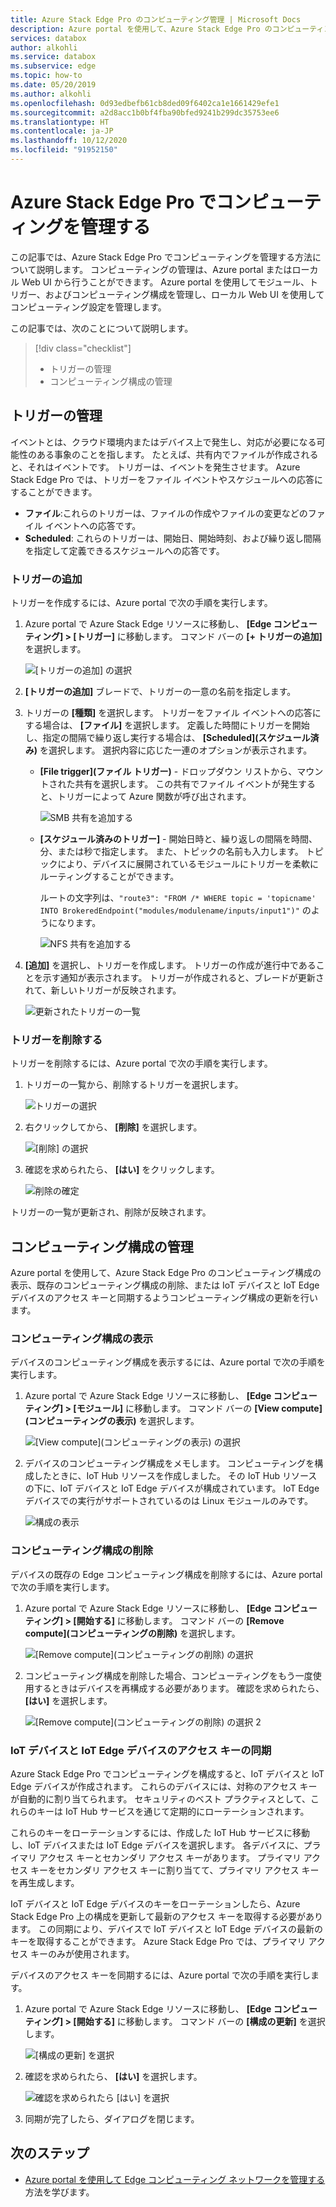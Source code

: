 ```yaml
---
title: Azure Stack Edge Pro のコンピューティング管理 | Microsoft Docs
description: Azure portal を使用して、Azure Stack Edge Pro のコンピューティング設定 (トリガー、モジュール) の管理、コンピューティング構成の表示、構成の削除などを行う方法について説明します。
services: databox
author: alkohli
ms.service: databox
ms.subservice: edge
ms.topic: how-to
ms.date: 05/20/2019
ms.author: alkohli
ms.openlocfilehash: 0d93edbefb61cb8ded09f6402ca1e1661429efe1
ms.sourcegitcommit: a2d8acc1b0bf4fba90bfed9241b299dc35753ee6
ms.translationtype: HT
ms.contentlocale: ja-JP
ms.lasthandoff: 10/12/2020
ms.locfileid: "91952150"
---
```

# <a name="manage-compute-on-your-azure-stack-edge-pro"></a>Azure Stack Edge Pro でコンピューティングを管理する

この記事では、Azure Stack Edge Pro でコンピューティングを管理する方法について説明します。 コンピューティングの管理は、Azure portal またはローカル Web UI から行うことができます。 Azure portal を使用してモジュール、トリガー、およびコンピューティング構成を管理し、ローカル Web UI を使用してコンピューティング設定を管理します。

この記事では、次のことについて説明します。

> [!div class="checklist"]
> * トリガーの管理
> * コンピューティング構成の管理


## <a name="manage-triggers"></a>トリガーの管理

イベントとは、クラウド環境内またはデバイス上で発生し、対応が必要になる可能性のある事象のことを指します。 たとえば、共有内でファイルが作成されると、それはイベントです。 トリガーは、イベントを発生させます。 Azure Stack Edge Pro では、トリガーをファイル イベントやスケジュールへの応答にすることができます。

- **ファイル**:これらのトリガーは、ファイルの作成やファイルの変更などのファイル イベントへの応答です。
- **Scheduled**: これらのトリガーは、開始日、開始時刻、および繰り返し間隔を指定して定義できるスケジュールへの応答です。


### <a name="add-a-trigger"></a>トリガーの追加

トリガーを作成するには、Azure portal で次の手順を実行します。

1. Azure portal で Azure Stack Edge リソースに移動し、 **[Edge コンピューティング] > [トリガー]** に移動します。 コマンド バーの **[+ トリガーの追加]** を選択します。

    ![[トリガーの追加] の選択](media/azure-stack-edge-manage-compute/add-trigger-1.png)

2. **[トリガーの追加]** ブレードで、トリガーの一意の名前を指定します。
    
    <!--Trigger names can only contain numbers, lowercase letters, and hyphens. The share name must be between 3 and 63 characters long and begin with a letter or a number. Each hyphen must be preceded and followed by a non-hyphen character.-->

3. トリガーの **[種類]** を選択します。 トリガーをファイル イベントへの応答にする場合は、 **[ファイル]** を選択します。 定義した時間にトリガーを開始し、指定の間隔で繰り返し実行する場合は、 **[Scheduled]\(スケジュール済み\)** を選択します。 選択内容に応じた一連のオプションが表示されます。

    - **[File trigger]\(ファイル トリガー\)** - ドロップダウン リストから、マウントされた共有を選択します。 この共有でファイル イベントが発生すると、トリガーによって Azure 関数が呼び出されます。

        ![SMB 共有を追加する](media/azure-stack-edge-manage-compute/add-file-trigger.png)

    - **[スケジュール済みのトリガー]** - 開始日時と、繰り返しの間隔を時間、分、または秒で指定します。 また、トピックの名前も入力します。 トピックにより、デバイスに展開されているモジュールにトリガーを柔軟にルーティングすることができます。

        ルートの文字列は、`"route3": "FROM /* WHERE topic = 'topicname' INTO BrokeredEndpoint("modules/modulename/inputs/input1")"` のようになります。

        ![NFS 共有を追加する](media/azure-stack-edge-manage-compute/add-scheduled-trigger.png)

4. **[追加]** を選択し、トリガーを作成します。 トリガーの作成が進行中であることを示す通知が表示されます。 トリガーが作成されると、ブレードが更新されて、新しいトリガーが反映されます。
 
    ![更新されたトリガーの一覧](media/azure-stack-edge-manage-compute/add-trigger-2.png)

### <a name="delete-a-trigger"></a>トリガーを削除する

トリガーを削除するには、Azure portal で次の手順を実行します。

1. トリガーの一覧から、削除するトリガーを選択します。

    ![トリガーの選択](media/azure-stack-edge-manage-compute/add-trigger-1.png)

2. 右クリックしてから、 **[削除]** を選択します。

    ![[削除] の選択](media/azure-stack-edge-manage-compute/add-trigger-1.png)

3. 確認を求められたら、 **[はい]** をクリックします。

    ![削除の確定](media/azure-stack-edge-manage-compute/add-trigger-1.png)

トリガーの一覧が更新され、削除が反映されます。

## <a name="manage-compute-configuration"></a>コンピューティング構成の管理

Azure portal を使用して、Azure Stack Edge Pro のコンピューティング構成の表示、既存のコンピューティング構成の削除、または IoT デバイスと IoT Edge デバイスのアクセス キーと同期するようコンピューティング構成の更新を行います。

### <a name="view-compute-configuration"></a>コンピューティング構成の表示

デバイスのコンピューティング構成を表示するには、Azure portal で次の手順を実行します。

1. Azure portal で Azure Stack Edge リソースに移動し、 **[Edge コンピューティング] > [モジュール]** に移動します。 コマンド バーの **[View compute]\(コンピューティングの表示\)** を選択します。

    ![[View compute]\(コンピューティングの表示\) の選択](media/azure-stack-edge-manage-compute/view-compute-1.png)

2. デバイスのコンピューティング構成をメモします。 コンピューティングを構成したときに、IoT Hub リソースを作成しました。 その IoT Hub リソースの下に、IoT デバイスと IoT Edge デバイスが構成されています。 IoT Edge デバイスでの実行がサポートされているのは Linux モジュールのみです。

    ![構成の表示](media/azure-stack-edge-manage-compute/view-compute-2.png)


### <a name="remove-compute-configuration"></a>コンピューティング構成の削除

デバイスの既存の Edge コンピューティング構成を削除するには、Azure portal で次の手順を実行します。

1. Azure portal で Azure Stack Edge リソースに移動し、 **[Edge コンピューティング] > [開始する]** に移動します。 コマンド バーの **[Remove compute]\(コンピューティングの削除\)** を選択します。

    ![[Remove compute]\(コンピューティングの削除\) の選択](media/azure-stack-edge-manage-compute/remove-compute-1.png)

2. コンピューティング構成を削除した場合、コンピューティングをもう一度使用するときはデバイスを再構成する必要があります。 確認を求められたら、 **[はい]** を選択します。

    ![[Remove compute]\(コンピューティングの削除\) の選択 2](media/azure-stack-edge-manage-compute/remove-compute-2.png)

### <a name="sync-up-iot-device-and-iot-edge-device-access-keys"></a>IoT デバイスと IoT Edge デバイスのアクセス キーの同期

Azure Stack Edge Pro でコンピューティングを構成すると、IoT デバイスと IoT Edge デバイスが作成されます。 これらのデバイスには、対称のアクセス キーが自動的に割り当てられます。 セキュリティのベスト プラクティスとして、これらのキーは IoT Hub サービスを通じて定期的にローテーションされます。

これらのキーをローテーションするには、作成した IoT Hub サービスに移動し、IoT デバイスまたは IoT Edge デバイスを選択します。 各デバイスに、プライマリ アクセス キーとセカンダリ アクセス キーがあります。 プライマリ アクセス キーをセカンダリ アクセス キーに割り当てて、プライマリ アクセス キーを再生成します。

IoT デバイスと IoT Edge デバイスのキーをローテーションしたら、Azure Stack Edge Pro 上の構成を更新して最新のアクセス キーを取得する必要があります。 この同期により、デバイスで IoT デバイスと IoT Edge デバイスの最新のキーを取得することができます。 Azure Stack Edge Pro では、プライマリ アクセス キーのみが使用されます。

デバイスのアクセス キーを同期するには、Azure portal で次の手順を実行します。

1. Azure portal で Azure Stack Edge リソースに移動し、 **[Edge コンピューティング] > [開始する]** に移動します。 コマンド バーの **[構成の更新]** を選択します。

    ![[構成の更新] を選択](media/azure-stack-edge-manage-compute/refresh-configuration-1.png)

2. 確認を求められたら、 **[はい]** を選択します。

     ![確認を求められたら [はい] を選択](media/azure-stack-edge-manage-compute/refresh-configuration-2.png)

3. 同期が完了したら、ダイアログを閉じます。

## <a name="next-steps"></a>次のステップ

- [Azure portal を使用して Edge コンピューティング ネットワークを管理する](azure-stack-edge-extend-compute-access-modules.md)方法を学びます。
